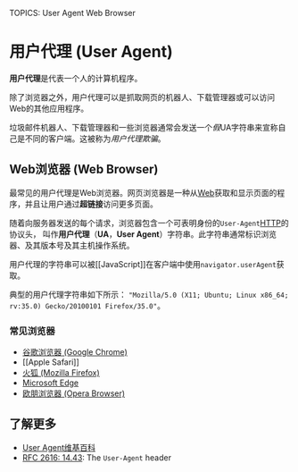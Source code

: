 TOPICS: User Agent
        Web Browser

# 用户代理 (User Agent)

**用户代理**是代表一个人的计算机程序。

除了浏览器之外，用户代理可以是抓取网页的机器人、下载管理器或可以访问Web的其他应用程序。

垃圾邮件机器人、下载管理器和一些浏览器通常会发送一个*假*UA字符串来宣称自己是不同的客户端。这被称为*用户代理欺骗*。

## Web浏览器 (Web Browser)

最常见的用户代理是Web浏览器。网页浏览器是一种从[Web](/zh-hans/glossary/World_Wide_Web)获取和显示页面的程序，并且让用户通过**超链接**访问更多页面。

随着向服务器发送的每个请求，浏览器包含一个可表明身份的`User-Agent`[HTTP](/zh-hans/glossary/HyperText_Transfer_Protocol)的协议头，
叫作**用户代理**（**UA**，**User Agent**）字符串。此字符串通常标识浏览器、及其版本号及其主机操作系统。

用户代理的字符串可以被[[JavaScript]]在客户端中使用`navigator.userAgent`获取。

典型的用户代理字符串如下所示： `"Mozilla/5.0 (X11; Ubuntu; Linux x86_64; rv:35.0) Gecko/20100101 Firefox/35.0"`。

### 常见浏览器

- [谷歌浏览器 (Google Chrome)](/zh-hans/glossary/Google_Chrome_Browser)
- [[Apple Safari]]
- [火狐 (Mozilla Firefox)](http://www.mozilla.org/en-US/firefox/)
- [Microsoft Edge](https://www.microsoft.com/windows/microsoft-edge)
- [欧朋浏览器 (Opera Browser)](http://www.opera.com/)

## 了解更多

- [User Agent维基百科](https://en.wikipedia.org/wiki/User%20agent)
- [RFC 2616: 14.43](https://tools.ietf.org/html/rfc2616): The `User-Agent` header
